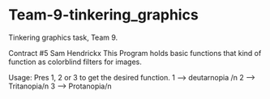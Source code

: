 # Team-9-tinkering_graphics
Tinkering graphics task, Team 9.

Contract #5 Sam Hendrickx
This Program holds basic functions that kind of function as colorblind filters for images.

Usage:
  Pres 1, 2 or 3 to get the desired function.
  1 --> deutarnopia /n
  2 --> Tritanopia/n
  3 --> Protanopia/n
